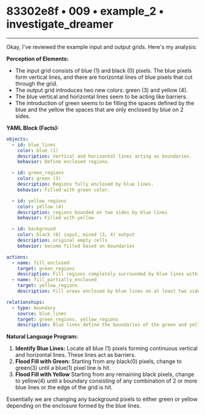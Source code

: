# 83302e8f • 009 • example_2 • investigate_dreamer

---
Okay, I've reviewed the example input and output grids. Here's my analysis:

**Perception of Elements:**

*   The input grid consists of blue (1) and black (0) pixels. The blue pixels form vertical lines, and there are horizontal lines of blue pixels that cut through the grid.
*   The output grid introduces two new colors: green (3) and yellow (4).
*    The blue vertical and horizontal lines seem to be acting like barriers.
*    The introduction of green seems to be filling the spaces defined by the blue and the yellow the spaces that are only enclosed by blue on 2 sides.

**YAML Block (Facts):**



```yaml
objects:
  - id: blue_lines
    color: blue (1)
    description: Vertical and horizontal lines acting as boundaries.
    behavior: Define enclosed regions.

  - id: green_regions
    color: green (3)
    description: Regions fully enclosed by blue lines.
    behavior: Filled with green color.

  - id: yellow_regions
    color: yellow (4)
    description: regions bounded on two sides by blue lines
    behavior: Filled with yellow

  - id: background
    color: black (0) input, mixed (3, 4) output
    description: original empty cells
    behavior: become filled based on boundaries

actions:
  - name: fill_enclosed
    target: green_regions
    description: Fill regions completely surrounded by blue lines with green.
  - name: fill_partially_enclosed
    target: yellow_regions
    description: Fill areas enclosed by blue lines on at least two sides with yellow

relationships:
  - type: boundary
    source: blue_lines
    target: green_regions, yellow_regions
    description: Blue lines define the boundaries of the green and yellow regions.
```



**Natural Language Program:**

1.  **Identify Blue Lines:** Locate all blue (1) pixels forming continuous vertical and horizontal lines. These lines act as barriers.
2.  **Flood Fill with Green:** Starting from any black(0) pixels, change to green(3) until a blue(1) pixel line is hit.
3. **Flood Fill with Yellow** Starting from any remaining black pixels, change to yellow(4) until a boundary consisting of any combination of 2 or more blue lines or the edge of the grid is hit.

Essentially we are changing any background pixels to either green or yellow depending on the enclosure formed by the blue lines.

